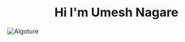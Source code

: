 <h1 align="center">Hi I'm Umesh Nagare</h1>
<p><img align="left" src="https://firebasestorage.googleapis.com/v0/b/smartkaksha-fe32c.appspot.com/o/opbento%2FAlgoture0949e.png?alt=media" alt="Algoture" /></p>
<!-- <img src="https://ghchart.rshah.org/2DBA4E/Algoture" alt="chart"> --->




 
 
